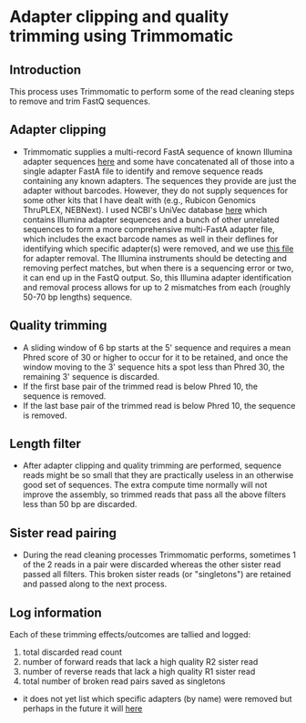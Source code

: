 # Adapter clipping and quality trimming using Trimmomatic

## Introduction

This process uses Trimmomatic to perform some of the read cleaning steps to remove and trim FastQ sequences.

## Adapter clipping

- Trimmomatic supplies a multi-record FastA sequence of known Illumina adapter sequences [here](https://github.com/usadellab/Trimmomatic/tree/main/adapters) and some have concatenated all of those into a single adapter FastA file to identify and remove sequence reads containing any known adapters. The sequences they provide are just the adapter without barcodes. However, they do not supply sequences for some other kits that I have dealt with (e.g., Rubicon Genomics ThruPLEX, NEBNext). I used NCBI's UniVec database [here](https://www.ncbi.nlm.nih.gov/tools/vecscreen/univec/) which contains Illumina adapter sequences and a bunch of other unrelated sequences to form a more comprehensive multi-FastA adapter file, which includes the exact barcode names as well in their deflines for identifying which specific adapter(s) were removed, and we use [this file](https://github.com/chrisgulvik/genomics_scripts/blob/master/examples/adapters_Nextera_NEB_TruSeq_NuGEN_ThruPLEX.fas.gz) for adapter removal. The Illumina instruments should be detecting and removing perfect matches, but when there is a sequencing error or two, it can end up in the FastQ output. So, this Illumina adapter identification and removal process allows for up to 2 mismatches from each (roughly 50-70 bp lengths) sequence.

## Quality trimming

- A sliding window of 6 bp starts at the 5' sequence and requires a mean Phred score of 30 or higher to occur for it to be retained, and once the window moving to the 3' sequence hits a spot less than Phred 30, the remaining 3' sequence is discarded.
- If the first base pair of the trimmed read is below Phred 10, the sequence is removed.
- If the last base pair of the trimmed read is below Phred 10, the sequence is removed.

## Length filter

- After adapter clipping and quality trimming are performed, sequence reads might be so small that they are practically useless in an otherwise good set of sequences. The extra compute time normally will not improve the assembly, so trimmed reads that pass all the above filters less than 50 bp are discarded.

## Sister read pairing

- During the read cleaning processes Trimmomatic performs, sometimes 1 of the 2 reads in a pair were discarded whereas the other sister read passed all filters. This broken sister reads (or "singletons") are retained and passed along to the next process.

## Log information

Each of these trimming effects/outcomes are tallied and logged:

1. total discarded read count
1. number of forward reads that lack a high quality R2 sister read
1. number of reverse reads that lack a high quality R1 sister read
1. total number of broken read pairs saved as singletons

- it does not yet list which specific adapters (by name) were removed but perhaps in the future it will [here](https://github.com/usadellab/Trimmomatic/issues/9)
